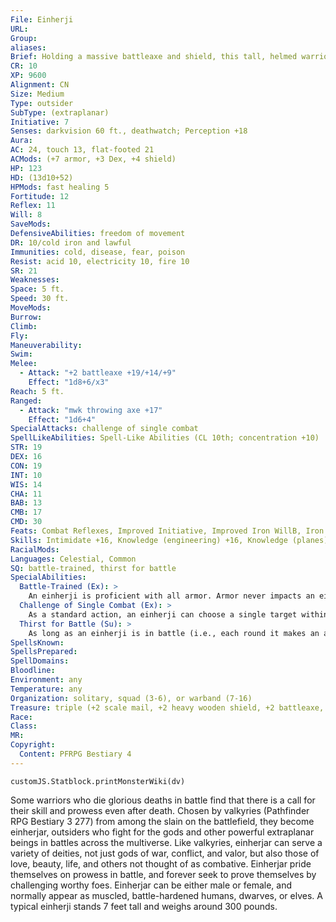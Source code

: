 ```yaml
---
File: Einherji
URL: 
Group: 
aliases: 
Brief: Holding a massive battleaxe and shield, this tall, helmed warrior is grim and fierce.
CR: 10
XP: 9600
Alignment: CN
Size: Medium
Type: outsider
SubType: (extraplanar)
Initiative: 7
Senses: darkvision 60 ft., deathwatch; Perception +18
Aura: 
AC: 24, touch 13, flat-footed 21
ACMods: (+7 armor, +3 Dex, +4 shield)
HP: 123
HD: (13d10+52)
HPMods: fast healing 5
Fortitude: 12
Reflex: 11
Will: 8
SaveMods: 
DefensiveAbilities: freedom of movement
DR: 10/cold iron and lawful
Immunities: cold, disease, fear, poison
Resist: acid 10, electricity 10, fire 10
SR: 21
Weaknesses: 
Space: 5 ft.
Speed: 30 ft.
MoveMods: 
Burrow: 
Climb: 
Fly: 
Maneuverability: 
Swim: 
Melee: 
  - Attack: "+2 battleaxe +19/+14/+9"
    Effect: "1d8+6/x3"
Reach: 5 ft.
Ranged: 
  - Attack: "mwk throwing axe +17"
    Effect: "1d6+4"
SpecialAttacks: challenge of single combat
SpellLikeAbilities: Spell-Like Abilities (CL 10th; concentration +10)  Constant-deathwatch, freedom of movement   At Will-rage   3/day-divine power 1/day-heroes' feast
STR: 19
DEX: 16
CON: 19
INT: 10
WIS: 14
CHA: 11
BAB: 13
CMB: 17
CMD: 30
Feats: Combat Reflexes, Improved Initiative, Improved Iron WillB, Iron Will, Power Attack, Stand Still, Step Up, Strike Back
Skills: Intimidate +16, Knowledge (engineering) +16, Knowledge (planes) +16, Perception +18, Ride +16, Survival +18
RacialMods: 
Languages: Celestial, Common
SQ: battle-trained, thirst for battle
SpecialAbilities:
  Battle-Trained (Ex): >
    An einherji is proficient with all armor. Armor never impacts an einherji's speed, nor does an einherji take armor check penalties on Ride checks.
  Challenge of Single Combat (Ex): >
    As a standard action, an einherji can choose a single target within sight to challenge by attempting an Intimidate check to demoralize that creature. If the check succeeds, the target is shaken and the einherji gains a +2 bonus on attack rolls and damage rolls against that target. For the duration of the challenge, the einherji must attack that target, and takes a -2 penalty to its AC, except against attacks made by the target. The challenge (and the shaken condition) remains in effect until the target successfully attacks the einherji in melee combat, the target is dead or unconscious, or the combat ends.
  Thirst for Battle (Su): >
    As long as an einherji is in battle (i.e., each round it makes an attack roll), it gains fast healing 5. An einherji loses this ability outside of combat or if knocked unconscious.
SpellsKnown: 
SpellsPrepared: 
SpellDomains: 
Bloodline: 
Environment: any
Temperature: any
Organization: solitary, squad (3-6), or warband (7-16)
Treasure: triple (+2 scale mail, +2 heavy wooden shield, +2 battleaxe, masterwork throwing axe)
Race: 
Class: 
MR: 
Copyright:
  Content: PFRPG Bestiary 4
---
```

```dataviewjs
customJS.Statblock.printMonsterWiki(dv)
```
Some warriors who die glorious deaths in battle find that there is a call for their skill and prowess even after death. Chosen by valkyries (Pathfinder RPG Bestiary 3 277) from among the slain on the battlefield, they become einherjar, outsiders who fight for the gods and other powerful extraplanar beings in battles across the multiverse. Like valkyries, einherjar can serve a variety of deities, not just gods of war, conflict, and valor, but also those of love, beauty, life, and others not thought of as combative. Einherjar pride themselves on prowess in battle, and forever seek to prove themselves by challenging worthy foes. Einherjar can be either male or female, and normally appear as muscled, battle-hardened humans, dwarves, or elves. A typical einherji stands 7 feet tall and weighs around 300 pounds.
